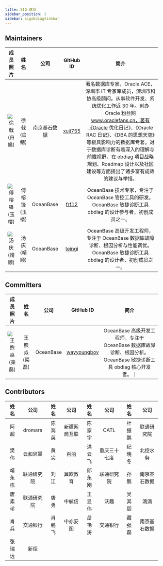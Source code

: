 ```yaml
---
title: SIG 成员
sidebar_position: 3
sidebar: sigobdiagSidebar
---
```

## Maintainers

<div class="team-members-table">

| 成员照片 | 姓名 | 公司 | GitHub ID |简介|
|:----:|:----:|:---------:|:----:|:----:|
|![徐戟(白鳝)](/img/sig/obdiag/member/baishan.webp "徐戟(白鳝)") | <span class="name-column">徐戟(白鳝)</span> | <span class="company-column">南京基石数据</span> | <span class="github-id-column"><a href="https://github.com/xuji755" target="_blank">xuji755</a></span> |著名数据库专家，Oracle ACE，深圳市 IT 专家库成员，深圳市科协高级顾问。从事软件开发、系统优化工作近 30 年。创办 Oracle 粉丝网 www.oraclefans.cn，著有《Oracle 优化日记》、《Oracle RAC 日记》、《DBA 的思想天空》等极具影响力的数据库专著。对于数据库诊断有着深入的理解与前瞻视野，在 obdiag 项目战略规划、Roadmap 设计以及社区建设等方面提出了诸多富有成效的建议与举措。|
|![傅榕锋(玉楼)](/img/sig/obdiag/member/yulou.webp "傅榕锋(玉楼)") | <span class="name-column">傅榕锋(玉楼)</span> | <span class="company-column">OceanBase</span> | <span class="github-id-column"><a href="https://github.com/frf12" target="_blank">frf12</a></span> |OceanBase 技术专家，专注于 OceanBase 管控工具的研发。OceanBase 敏捷诊断工具 obdiag 的设计参与者，初创成员之一。|
|![汤庆(靖顺)](/img/sig/obdiag/member/jingshun.png "汤庆(靖顺)") | <span class="name-column">汤庆(靖顺)</span> | <span class="company-column">OceanBase</span> | <span class="github-id-column"><a href="https://github.com/teingi" target="_blank">teingi</a></span> |OceanBase 高级开发工程师，专注于 OceanBase 数据库故障诊断、根因分析与性能调优。OceanBase 敏捷诊断工具 obdiag 的设计者，初创成员之一。|

</div>

## Committers
<div class="team-members-table">

| 成员照片 | 姓名 | 公司 | GitHub ID |简介|
|:----:|:----:|:---------:|:----:|:----:|
|![王煦焱(渠磊)](/img/sig/obdiag/member/qulei.webp "王煦焱(渠磊)") | <span class="name-column">王煦焱(渠磊)</span> | <span class="company-column">OceanBase</span> | <span class="github-id-column"><a href="https://github.com/wayyoungboy" target="_blank">wayyoungboy</a></span> |OceanBase 高级开发工程师，专注于 OceanBase 数据库故障诊断、根因分析。OceanBase 敏捷诊断工具 obdiag 核心开发者。｜

</div>

## Contributors

<div class="team-members-table">

| 姓名 | 公司 | 姓名 | 公司 | 姓名 | 公司 | 姓名 | 公司 | 
|:----:|:---------:|:----:|:---------:|:----:|:---------:|:----:|:---------:|
| <span class="name-column">阿超</span> | <span class="company-column">dromara</span> | <span class="name-column">陈海英</span> | <span class="company-column">新疆网商互联</span> | <span class="name-column">陈家宇</span> | <span class="company-column">CATL</span> |  <span class="name-column">杜振鹏 </span> | <span class="company-column">联通研究院</span> |
| <span class="name-column">樊伟</span> | <span class="company-column">云和恩墨</span> | <span class="name-column">黄尖</span> | <span class="company-column">百丽</span> | <span class="name-column">洪云飞</span> | <span class="company-column">重庆三十七度</span> | <span class="name-column">纪晓冬</span> |<span class="company-column">北控水务</span> | 
| <span class="name-column">靖永栋</span> | <span class="company-column">联通研究院</span> | <span class="name-column">刘江</span> |<span class="company-column">翼欧教育</span> |<span class="name-column">邱永刚</span> | <span class="company-column">联通研究院</span> | <span class="name-column">孙鹏</span> | <span class="company-column">南京基石数据</span> | 
|<span class="name-column">唐素珍</span> | <span class="company-column">联通研究院</span> | <span class="name-column">唐勇</span> | <span class="company-column">中航信</span> | <span class="name-column">王显伟</span> | <span class="company-column">沃趣</span> |<span class="name-column">吴其朋</span> | <span class="company-column">滴滴</span> | 
|<span class="name-column">肖兵</span> | <span class="company-column">交通银行</span> |<span class="name-column">肖鹏飞</span> | <span class="company-column">中亦安图</span> | <span class="name-column">岳艳涛</span> | <span class="company-column">交通银行</span> | <span class="name-column">藏强磊</span> | <span class="company-column">南京基石数据</span> |
| <span class="name-column">张瑞远</span> | <span class="company-column">新炬</span> |
</div>